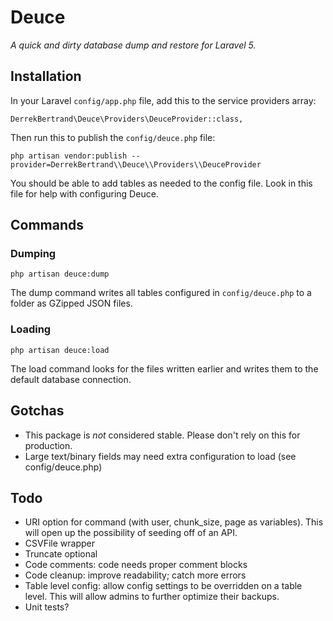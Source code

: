 # Deuce

*A quick and dirty database dump and restore for Laravel 5.*


## Installation

In your Laravel `config/app.php` file, add this to the service providers array:

    DerrekBertrand\Deuce\Providers\DeuceProvider::class,

Then run this to publish the `config/deuce.php` file:

    php artisan vendor:publish --provider=DerrekBertrand\\Deuce\\Providers\\DeuceProvider

You should be able to add tables as needed to the config file. Look in this
file for help with configuring Deuce.

## Commands

### Dumping

    php artisan deuce:dump

The dump command writes all tables configured in `config/deuce.php` to a folder
as GZipped JSON files.

### Loading

    php artisan deuce:load

The load command looks for the files written earlier and writes them to the
default database connection.

## Gotchas

- This package is *not* considered stable. Please don't rely on this for
  production.
- Large text/binary fields may need extra configuration to load (see config/deuce.php)

## Todo

- URI option for command (with user, chunk_size, page as variables). This will
  open up the possibility of seeding off of an API.
- CSVFile wrapper
- Truncate optional
- Code comments: code needs proper comment blocks
- Code cleanup: improve readability; catch more errors
- Table level config: allow config settings to be overridden on a table level.
  This will allow admins to further optimize their backups.
- Unit tests?
